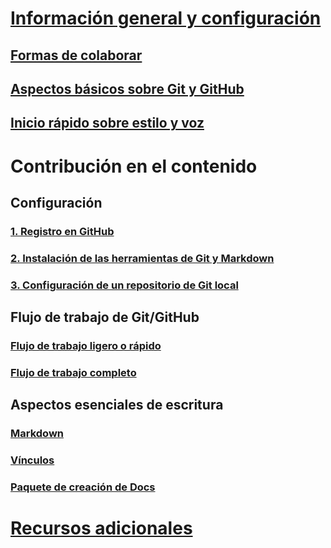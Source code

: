 # [Información general y configuración](index.md)
## [Formas de colaborar](how-to-contribute.md)
## [Aspectos básicos sobre Git y GitHub](git-github-fundamentals.md)
## [Inicio rápido sobre estilo y voz](style-quick-start.md)
<!-- Needed:  ## Sample writing quick start -->

# Contribución en el contenido
<!-- New nodes:
## Create issues
## Small edits
## Review new content
## Create new articles
## Create or update samples
-->

## Configuración 
### [1. Registro en GitHub](get-started-setup-github.md)
### [2. Instalación de las herramientas de Git y Markdown](get-started-setup-tools.md)
### [3. Configuración de un repositorio de Git local](get-started-setup-local.md)

## Flujo de trabajo de Git/GitHub
### [Flujo de trabajo ligero o rápido](light-workflow.md)
### [Flujo de trabajo completo](full-workflow.md)

## Aspectos esenciales de escritura 
### [Markdown](how-to-write-use-markdown.md)
### [Vínculos](how-to-write-links.md)
### [Paquete de creación de Docs](how-to-write-docs-auth-pack.md)

# [Recursos adicionales](additional-resources.md)
